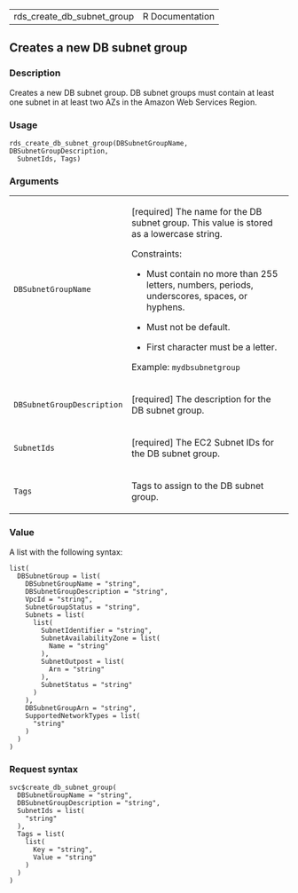 <table style="width: 100%;">
<tbody>
<tr class="odd">
<td>rds_create_db_subnet_group</td>
<td style="text-align: right;">R Documentation</td>
</tr>
</tbody>
</table>

## Creates a new DB subnet group

### Description

Creates a new DB subnet group. DB subnet groups must contain at least
one subnet in at least two AZs in the Amazon Web Services Region.

### Usage

    rds_create_db_subnet_group(DBSubnetGroupName, DBSubnetGroupDescription,
      SubnetIds, Tags)

### Arguments

<table>
<colgroup>
<col style="width: 35%" />
<col style="width: 65%" />
</colgroup>
<tbody>
<tr class="odd">
<td><code
id="rds_create_db_subnet_group_:_DBSubnetGroupName">DBSubnetGroupName</code></td>
<td><p>[required] The name for the DB subnet group. This value is stored
as a lowercase string.</p>
<p>Constraints:</p>
<ul>
<li><p>Must contain no more than 255 letters, numbers, periods,
underscores, spaces, or hyphens.</p></li>
<li><p>Must not be default.</p></li>
<li><p>First character must be a letter.</p></li>
</ul>
<p>Example: <code>mydbsubnetgroup</code></p></td>
</tr>
<tr class="even">
<td><code
id="rds_create_db_subnet_group_:_DBSubnetGroupDescription">DBSubnetGroupDescription</code></td>
<td><p>[required] The description for the DB subnet group.</p></td>
</tr>
<tr class="odd">
<td><code
id="rds_create_db_subnet_group_:_SubnetIds">SubnetIds</code></td>
<td><p>[required] The EC2 Subnet IDs for the DB subnet group.</p></td>
</tr>
<tr class="even">
<td><code id="rds_create_db_subnet_group_:_Tags">Tags</code></td>
<td><p>Tags to assign to the DB subnet group.</p></td>
</tr>
</tbody>
</table>

### Value

A list with the following syntax:

    list(
      DBSubnetGroup = list(
        DBSubnetGroupName = "string",
        DBSubnetGroupDescription = "string",
        VpcId = "string",
        SubnetGroupStatus = "string",
        Subnets = list(
          list(
            SubnetIdentifier = "string",
            SubnetAvailabilityZone = list(
              Name = "string"
            ),
            SubnetOutpost = list(
              Arn = "string"
            ),
            SubnetStatus = "string"
          )
        ),
        DBSubnetGroupArn = "string",
        SupportedNetworkTypes = list(
          "string"
        )
      )
    )

### Request syntax

    svc$create_db_subnet_group(
      DBSubnetGroupName = "string",
      DBSubnetGroupDescription = "string",
      SubnetIds = list(
        "string"
      ),
      Tags = list(
        list(
          Key = "string",
          Value = "string"
        )
      )
    )
